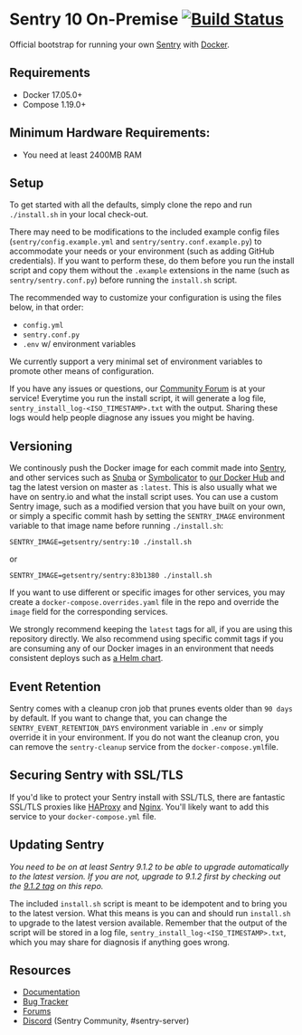 # Sentry 10 On-Premise [![Build Status][build-status-image]][build-status-url]

Official bootstrap for running your own [Sentry](https://sentry.io/) with [Docker](https://www.docker.com/).

## Requirements

 * Docker 17.05.0+
 * Compose 1.19.0+

## Minimum Hardware Requirements:

 * You need at least 2400MB RAM

## Setup

To get started with all the defaults, simply clone the repo and run `./install.sh` in your local check-out.

There may need to be modifications to the included example config files (`sentry/config.example.yml` and `sentry/sentry.conf.example.py`) to accommodate your needs or your environment (such as adding GitHub credentials). If you want to perform these, do them before you run the install script and copy them without the `.example` extensions in the name (such as `sentry/sentry.conf.py`) before running the `install.sh` script.

The recommended way to customize your configuration is using the files below, in that order:

 * `config.yml`
 * `sentry.conf.py`
 * `.env` w/ environment variables

We currently support a very minimal set of environment variables to promote other means of configuration.

If you have any issues or questions, our [Community Forum](https://forum.sentry.io/c/on-premise) is at your service! Everytime you run the install script, it will generate a log file, `sentry_install_log-<ISO_TIMESTAMP>.txt` with the output. Sharing these logs would help people diagnose any issues you might be having.

## Versioning

We continously push the Docker image for each commit made into [Sentry](https://github.com/getsentry/sentry), and other services such as [Snuba](https://github.com/getsentry/snuba) or [Symbolicator](https://github.com/getsentry/symbolicator) to [our Docker Hub](https://hub.docker.com/u/getsentry) and tag the latest version on master as `:latest`. This is also usually what we have on sentry.io and what the install script uses. You can use a custom Sentry image, such as a modified version that you have built on your own, or simply a specific commit hash by setting the `SENTRY_IMAGE` environment variable to that image name before running `./install.sh`:

```shell
SENTRY_IMAGE=getsentry/sentry:10 ./install.sh
```

or

```shell
SENTRY_IMAGE=getsentry/sentry:83b1380 ./install.sh
```

If you want to use different or specific images for other services, you may create a `docker-compose.overrides.yaml` file in the repo and override the `image` field for the corresponding services.

We strongly recommend keeping the `latest` tags for all, if you are using this repository directly. We also recommend using specific commit tags if you are consuming any of our Docker images in an environment that needs consistent deploys such as [a Helm chart](https://github.com/helm/charts/tree/master/stable/sentry).

## Event Retention

Sentry comes with a cleanup cron job that prunes events older than `90 days` by default. If you want to change that, you can change the `SENTRY_EVENT_RETENTION_DAYS` environment variable in `.env` or simply override it in your environment. If you do not want the cleanup cron, you can remove the `sentry-cleanup` service from the `docker-compose.yml`file.

## Securing Sentry with SSL/TLS

If you'd like to protect your Sentry install with SSL/TLS, there are
fantastic SSL/TLS proxies like [HAProxy](http://www.haproxy.org/)
and [Nginx](http://nginx.org/). You'll likely want to add this service to your `docker-compose.yml` file.

## Updating Sentry

_You need to be on at least Sentry 9.1.2 to be able to upgrade automatically to the latest version. If you are not, upgrade to 9.1.2 first by checking out the [9.1.2 tag](https://github.com/getsentry/onpremise/tree/9.1.2) on this repo._

The included `install.sh` script is meant to be idempotent and to bring you to the latest version. What this means is you can and should run `install.sh` to upgrade to the latest version available. Remember that the output of the script will be stored in a log file, `sentry_install_log-<ISO_TIMESTAMP>.txt`, which you may share for diagnosis if anything goes wrong.

## Resources

 * [Documentation](https://docs.sentry.io/server/)
 * [Bug Tracker](https://github.com/getsentry/onpremise/issues)
 * [Forums](https://forum.sentry.io/c/on-premise)
 * [Discord](https://discord.gg/mg5V76F) (Sentry Community, #sentry-server)


[build-status-image]: https://api.travis-ci.com/getsentry/onpremise.svg?branch=master
[build-status-url]: https://travis-ci.com/getsentry/onpremise
